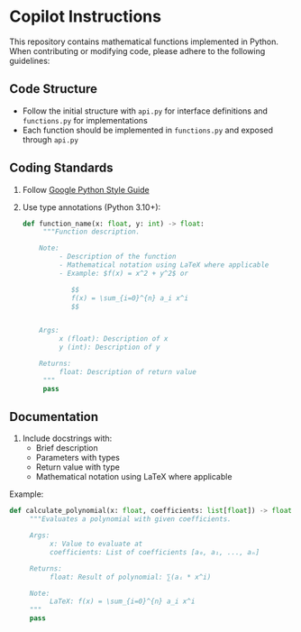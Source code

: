 # Copilot Instructions

This repository contains mathematical functions implemented in Python. When contributing or modifying code, please adhere to the following guidelines:

## Code Structure

- Follow the initial structure with `api.py` for interface definitions and `functions.py` for implementations
- Each function should be implemented in `functions.py` and exposed through `api.py`

## Coding Standards

1. Follow [Google Python Style Guide](https://google.github.io/styleguide/pyguide.html)
2. Use type annotations (Python 3.10+):

   ```python
   def function_name(x: float, y: int) -> float:
        """Function description.

       Note:
            - Description of the function
            - Mathematical notation using LaTeX where applicable
            - Example: $f(x) = x^2 + y^2$ or

               $$
               f(x) = \sum_{i=0}^{n} a_i x^i
               $$


       Args:
            x (float): Description of x
            y (int): Description of y

       Returns:
            float: Description of return value
        """
        pass
   ```

## Documentation

1. Include docstrings with:
   - Brief description
   - Parameters with types
   - Return value with type
   - Mathematical notation using LaTeX where applicable

Example:

```python
def calculate_polynomial(x: float, coefficients: list[float]) -> float:
     """Evaluates a polynomial with given coefficients.

     Args:
          x: Value to evaluate at
          coefficients: List of coefficients [a₀, a₁, ..., aₙ]

     Returns:
          float: Result of polynomial: ∑(aᵢ * x^i)

     Note:
          LaTeX: f(x) = \sum_{i=0}^{n} a_i x^i
     """
     pass
```
